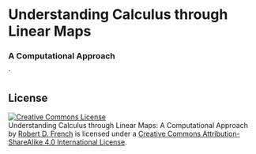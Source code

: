 Understanding Calculus through Linear Maps
====================
### A Computational Approach

`


## License
<a rel="license" href="http://creativecommons.org/licenses/by-sa/4.0/deed.en_US"><img alt="Creative Commons License" style="border-width:0" src="http://i.creativecommons.org/l/by-sa/4.0/88x31.png" /></a><br /><span xmlns:dct="http://purl.org/dc/terms/" href="http://purl.org/dc/dcmitype/Text" property="dct:title" rel="dct:type">Understanding Calculus through Linear Maps: A Computational Approach</span> by <a xmlns:cc="http://creativecommons.org/ns#" href="https://github.com/robertdfrench/calculus-linear-maps" property="cc:attributionName" rel="cc:attributionURL">Robert D. French</a> is licensed under a <a rel="license" href="http://creativecommons.org/licenses/by-sa/4.0/deed.en_US">Creative Commons Attribution-ShareAlike 4.0 International License</a>.
